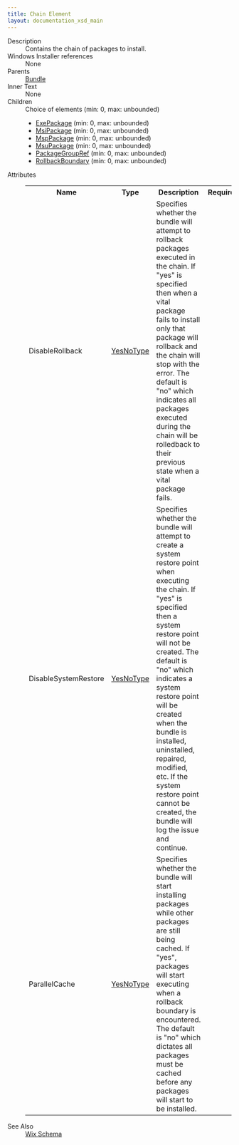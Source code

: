 ```yaml
---
title: Chain Element
layout: documentation_xsd_main
---
```

<dl>
  <dt>Description</dt>
  <dd>Contains the chain of packages to install.</dd>
  <dt>Windows Installer references</dt>
  <dd>None</dd>
  <dt>Parents</dt>
  <dd>
    <a href="../bundle">Bundle</a>
  </dd>
  <dt>Inner Text</dt>
  <dd>None</dd>
  <dt>Children</dt>
  <dd>Choice of elements (min: 0, max: unbounded)<ul><li><a href="../exepackage">ExePackage</a> (min: 0, max: unbounded)</li><li><a href="../msipackage">MsiPackage</a> (min: 0, max: unbounded)</li><li><a href="../msppackage">MspPackage</a> (min: 0, max: unbounded)</li><li><a href="../msupackage">MsuPackage</a> (min: 0, max: unbounded)</li><li><a href="../packagegroupref">PackageGroupRef</a> (min: 0, max: unbounded)</li><li><a href="../rollbackboundary">RollbackBoundary</a> (min: 0, max: unbounded)</li></ul></dd>
  <dt>Attributes</dt>
  <dd>
    <table cellspacing="0" cellpadding="0" class="schema">
      <tr>
        <th width="15%">Name</th>
        <th width="15%">Type</th>
        <th width="65%">Description</th>
        <th width="15%">Required</th>
      </tr>
      <tr>
        <td>DisableRollback</td>
        <td><a href="../simple_type_yesnotype">YesNoType</a></td>
        <td>             Specifies whether the bundle will attempt to rollback packages             executed in the chain. If "yes" is specified then when a vital             package fails to install only that package will rollback and the             chain will stop with the error. The default is "no" which             indicates all packages executed during the chain will be             rolledback to their previous state when a vital package fails.           </td>
        <td>&nbsp;</td>
      </tr>
      <tr>
        <td>DisableSystemRestore</td>
        <td><a href="../simple_type_yesnotype">YesNoType</a></td>
        <td>             Specifies whether the bundle will attempt to create a system             restore point when executing the chain. If "yes" is specified then             a system restore point will not be created. The default is "no" which             indicates a system restore point will be created when the bundle is             installed, uninstalled, repaired, modified, etc. If the system restore             point cannot be created, the bundle will log the issue and continue.           </td>
        <td>&nbsp;</td>
      </tr>
      <tr>
        <td>ParallelCache</td>
        <td><a href="../simple_type_yesnotype">YesNoType</a></td>
        <td>             Specifies whether the bundle will start installing packages             while other packages are still being cached. If "yes",             packages will start executing when a rollback boundary is             encountered. The default is "no" which dictates all packages             must be cached before any packages will start to be installed.           </td>
        <td>&nbsp;</td>
      </tr>
    </table>
  </dd>
  <dt>See Also</dt>
  <dd>
    <a href="../">Wix Schema</a>
  </dd>
</dl>
